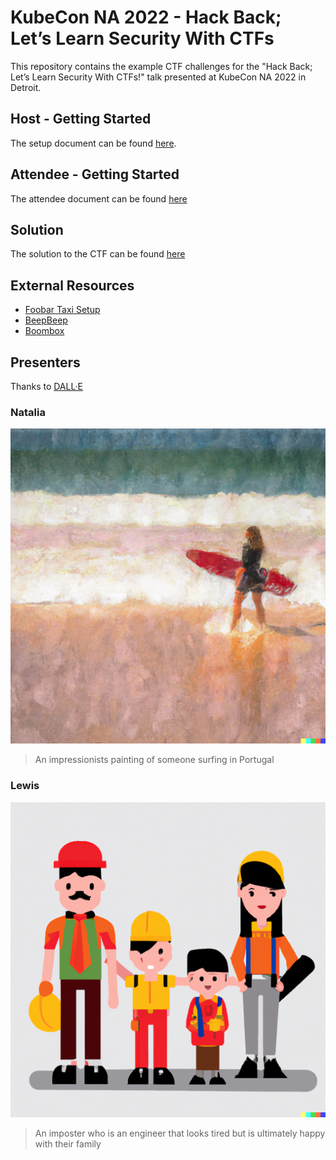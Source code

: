 # KubeCon NA 2022 - Hack Back; Let’s Learn Security With CTFs

This repository contains the example CTF challenges for the "Hack Back; Let’s Learn Security With CTFs!"
talk presented at KubeCon NA 2022 in Detroit.

## Host - Getting Started

The setup document can be found [here](./host/README.md).

## Attendee - Getting Started

The attendee document can be found [here](./attendee/README.md)

## Solution

The solution to the CTF can be found [here](./solution/README.md)

## External Resources

- [Foobar Taxi Setup](https://github.com/denhamparry/foobar-taxi-setup)
- [BeepBeep](https://github.com/denhamparry/beepbeep)
- [Boombox](https://github.com/denhamparry/boombox)

## Presenters

Thanks to [DALL·E](https://openai.com/blog/dall-e/)

### Natalia

![Natalia](natalia.png)

> An impressionists painting of someone surfing in Portugal

### Lewis

![Lewis](lewis.png)

> An imposter who is an engineer that looks tired but is ultimately happy with their family
